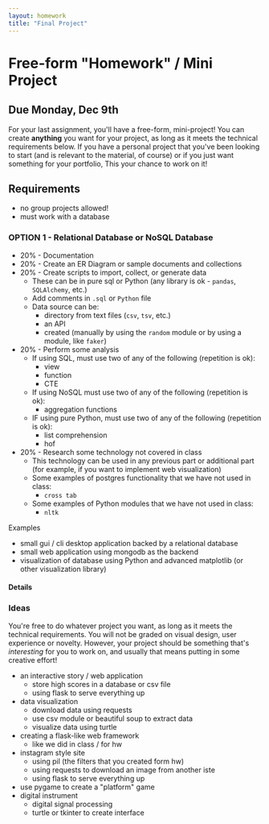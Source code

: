 ```yaml
---
layout: homework
title: "Final Project"
---
```


<style>
img {
    border: 1px solid #000;
}

.warning {
    background-color: yellow;
    color: #aa1122;
    font-weight: bold;
}
</style>

# Free-form "Homework" / Mini Project

## Due Monday, Dec 9th

For your last assignment, you'll have a free-form, mini-project! You can create __anything__ you want for your project, as long as it meets the technical requirements below. If you have a personal project that you've been looking to start (and is relevant to the material, of course) or if you just want something for your portfolio, This your chance to work on it!


## Requirements

* no group projects allowed!
* must work with a database

### OPTION 1 - Relational Database or NoSQL Database


* 20% - Documentation
* 20% - Create an ER Diagram or sample documents and collections
* 20% - Create scripts to import, collect, or generate data
	* These can be in pure sql or Python (any library is ok - `pandas`, `SQLAlchemy`, etc.)
	* Add comments in `.sql` or `Python` file
	* Data source can be:
		* directory from text files (`csv`, `tsv`, etc.)
		* an API
		* created (manually by using the `random` module or by using a module, like `faker`)
* 20% - Perform some analysis
	* If using SQL, must use two of any of the following (repetition is ok):
		* view
		* function
		* CTE
	* If using NoSQL must use two of any of the following (repetition is ok):
		* aggregation functions
	* IF using pure Python, must use two of any of the following (repetition is ok):
		* list comprehension
		* hof
* 20% - Research some technology not covered in class
	* This technology can be used in any previous part or additional part (for example, if you want to implement web visualization)
	* Some examples of postgres functionality that we have not used in class:
		* `cross tab`
	* Some examples of Python modules that we have not used in class:
		* `nltk`


Examples

* small gui / cli desktop application backed by a relational database
* small web application using mongodb as the backend
* visualization of database using Python and advanced matplotlib (or other visualization library)
#### Details


### Ideas

You're free to do whatever project you want, as long as it meets the technical requirements. You will not be graded on visual design, user experience or novelty. However, your project should be something that's _interesting_ for you to work on, and usually that means putting in some creative effort!

* an interactive story / web application
    * store high scores in a database or csv file
    * using flask to serve everything up
* data visualization
    * download data using requests
    * use csv module or beautiful soup to extract data
    * visualize data using turtle 
* creating a flask-like web framework
    * like we did in class / for hw
* instagram style site
    * using pil (the filters that you created form hw)
    * using requests to download an image from another iste
    * using flask to serve everything up
* use pygame to create a "platform" game
* digital instrument
    * digital signal processing
    * turtle or tkinter to create interface
